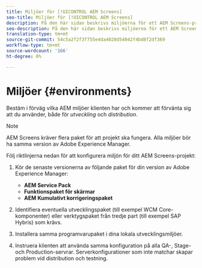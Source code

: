 ```yaml
---
title: Miljöer för [!UICONTROL AEM Screens]
seo-title: Miljöer för [!UICONTROL AEM Screens]
description: På den här sidan beskrivs miljöerna för ett AEM Screens-projekt.
seo-description: På den här sidan beskrivs miljöerna för ett AEM Screens-projekt.
translation-type: tm+mt
source-git-commit: 54c5a2f2f3f755e4da4028d54042f4bd8f2df369
workflow-type: tm+mt
source-wordcount: '166'
ht-degree: 0%

---
```



# Miljöer {#environments}

Bestäm i förväg vilka AEM miljöer klienten har och kommer att förvänta sig att du använder, både för *utveckling* och *distribution*.

>[!NOTE]
>
>AEM Screens kräver flera paket för att projekt ska fungera. Alla miljöer bör ha samma version av Adobe Experience Manager.

Följ riktlinjerna nedan för att konfigurera miljön för ditt AEM Screens-projekt:

1. Kör de senaste versionerna av följande paket för din version av Adobe Experience Manager:

   * **AEM Service Pack**
   * **Funktionspaket för skärmar**
   * **AEM Kumulativt korrigeringspaket**

1. Identifiera eventuella utvecklingspaket (till exempel WCM Core-komponenter) eller verktygspaket från tredje part (till exempel SAP Hybris) som krävs.

1. Installera samma programvarupaket i dina lokala utvecklingsmiljöer.

1. Instruera klienten att använda samma konfiguration på alla QA-, Stage- och Production-servrar. Serverkonfigurationer som inte matchar skapar problem vid distribution och testning.
